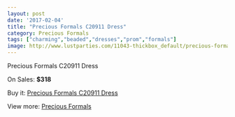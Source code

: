 ```yaml
---
layout: post
date: '2017-02-04'
title: "Precious Formals C20911 Dress"
category: Precious Formals
tags: ["charming","beaded","dresses","prom","formals"]
image: http://www.lustparties.com/11043-thickbox_default/precious-formals-c20911-dress.jpg
---
```

Precious Formals C20911 Dress

On Sales: **$318**
<a href="https://www.lustparties.com/en/precious-formals/3914-precious-formals-c20911-dress.html"><amp-img layout="responsive" width="600" height="600" src="//www.lustparties.com/11043-thickbox_default/precious-formals-c20911-dress.jpg" alt="Precious Formals C20911 Dress 0" /></a>

Buy it: [Precious Formals C20911 Dress](https://www.lustparties.com/en/precious-formals/3914-precious-formals-c20911-dress.html "Precious Formals C20911 Dress")

View more: [Precious Formals](https://www.lustparties.com/en/18-precious-formals "Precious Formals")